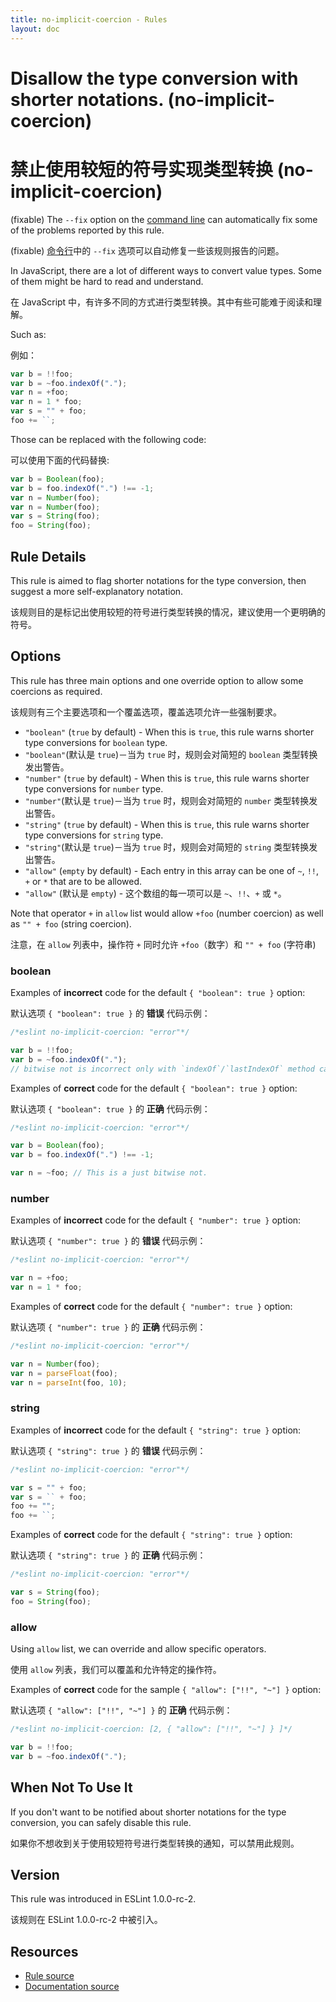 ```yaml
---
title: no-implicit-coercion - Rules
layout: doc
---
```

<!-- Note: No pull requests accepted for this file. See README.md in the root directory for details. -->

# Disallow the type conversion with shorter notations. (no-implicit-coercion)

# 禁止使用较短的符号实现类型转换 (no-implicit-coercion)

(fixable) The `--fix` option on the [command line](../user-guide/command-line-interface#fix) can automatically fix some of the problems reported by this rule.

(fixable) [命令行](../user-guide/command-line-interface#fix)中的 `--fix` 选项可以自动修复一些该规则报告的问题。

In JavaScript, there are a lot of different ways to convert value types.
Some of them might be hard to read and understand.

在 JavaScript 中，有许多不同的方式进行类型转换。其中有些可能难于阅读和理解。

Such as:

例如：

```js
var b = !!foo;
var b = ~foo.indexOf(".");
var n = +foo;
var n = 1 * foo;
var s = "" + foo;
foo += ``;
```

Those can be replaced with the following code:

可以使用下面的代码替换:

```js
var b = Boolean(foo);
var b = foo.indexOf(".") !== -1;
var n = Number(foo);
var n = Number(foo);
var s = String(foo);
foo = String(foo);
```

## Rule Details

This rule is aimed to flag shorter notations for the type conversion, then suggest a more self-explanatory notation.

该规则目的是标记出使用较短的符号进行类型转换的情况，建议使用一个更明确的符号。

## Options

This rule has three main options and one override option to allow some coercions as required.

该规则有三个主要选项和一个覆盖选项，覆盖选项允许一些强制要求。

* `"boolean"` (`true` by default) - When this is `true`, this rule warns shorter type conversions for `boolean` type.
* `"boolean"`(默认是 `true`)－当为 `true` 时，规则会对简短的 `boolean` 类型转换发出警告。
* `"number"` (`true` by default) - When this is `true`, this rule warns shorter type conversions for `number` type.
* `"number"`(默认是 `true`)－当为 `true` 时，规则会对简短的 `number` 类型转换发出警告。
* `"string"` (`true` by default) - When this is `true`, this rule warns shorter type conversions for `string` type.
* `"string"`(默认是 `true`)－当为 `true` 时，规则会对简短的 `string` 类型转换发出警告。
* `"allow"` (`empty` by default) - Each entry in this array can be one of `~`, `!!`, `+` or `*` that are to be allowed.
* `"allow"` (默认是 `empty`) - 这个数组的每一项可以是 `~`、`!!`、`+` 或 `*`。

Note that operator `+` in `allow` list would allow `+foo` (number coercion) as well as `"" + foo` (string coercion).

注意，在 `allow` 列表中，操作符 `+` 同时允许 `+foo`（数字）和 `"" + foo` (字符串)

### boolean

Examples of **incorrect** code for the default `{ "boolean": true }` option:

默认选项 `{ "boolean": true }` 的 **错误** 代码示例：

```js
/*eslint no-implicit-coercion: "error"*/

var b = !!foo;
var b = ~foo.indexOf(".");
// bitwise not is incorrect only with `indexOf`/`lastIndexOf` method calling.
```

Examples of **correct** code for the default `{ "boolean": true }` option:

默认选项 `{ "boolean": true }` 的 **正确** 代码示例：

```js
/*eslint no-implicit-coercion: "error"*/

var b = Boolean(foo);
var b = foo.indexOf(".") !== -1;

var n = ~foo; // This is a just bitwise not.
```

### number

Examples of **incorrect** code for the default `{ "number": true }` option:

默认选项 `{ "number": true }` 的 **错误** 代码示例：

```js
/*eslint no-implicit-coercion: "error"*/

var n = +foo;
var n = 1 * foo;
```

Examples of **correct** code for the default `{ "number": true }` option:

默认选项 `{ "number": true }` 的 **正确** 代码示例：

```js
/*eslint no-implicit-coercion: "error"*/

var n = Number(foo);
var n = parseFloat(foo);
var n = parseInt(foo, 10);
```

### string

Examples of **incorrect** code for the default `{ "string": true }` option:

默认选项 `{ "string": true }` 的 **错误** 代码示例：

```js
/*eslint no-implicit-coercion: "error"*/

var s = "" + foo;
var s = `` + foo;
foo += "";
foo += ``;
```

Examples of **correct** code for the default `{ "string": true }` option:

默认选项 `{ "string": true }` 的 **正确** 代码示例：

```js
/*eslint no-implicit-coercion: "error"*/

var s = String(foo);
foo = String(foo);
```

### allow

Using `allow` list, we can override and allow specific operators.

使用 `allow` 列表，我们可以覆盖和允许特定的操作符。

Examples of **correct** code for the sample `{ "allow": ["!!", "~"] }` option:

默认选项 `{ "allow": ["!!", "~"] }` 的 **正确** 代码示例：

```js
/*eslint no-implicit-coercion: [2, { "allow": ["!!", "~"] } ]*/

var b = !!foo;
var b = ~foo.indexOf(".");
```

## When Not To Use It

If you don't want to be notified about shorter notations for the type conversion, you can safely disable this rule.

如果你不想收到关于使用较短符号进行类型转换的通知，可以禁用此规则。

## Version

This rule was introduced in ESLint 1.0.0-rc-2.

该规则在 ESLint 1.0.0-rc-2 中被引入。

## Resources

* [Rule source](https://github.com/eslint/eslint/tree/master/lib/rules/no-implicit-coercion.js)
* [Documentation source](https://github.com/eslint/eslint/tree/master/docs/rules/no-implicit-coercion.md)
